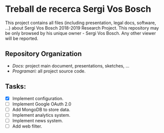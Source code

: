 # Treball de recerca Sergi Vos Bosch
This project contains all files (including presentation, legal docs, software, ...) about Sergi Vos Bosch 2018-2019 Research Project. This repository may be only browsed by his unique owner - Sergi Vos Bosch. Any other viewer will be reported.

## Repository Organization
 - *Docs:* project main document, presentations, sketches, ...
 - *Programari:* all project source code.

## Tasks:
 - [X] Implement configuration.
 - [ ] Implement Google OAuth 2.0
 - [ ] Add MongoDB to store data.
 - [ ] Implement analytics system.
 - [ ] Implement news system.
 - [ ] Add web filter.